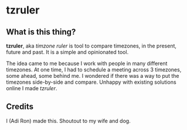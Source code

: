 # tzruler

## What is this thing?

**tzruler**, aka *timzone ruler* is tool to compare timezones, in the present, future and past. It is a simple and opinionated tool.

The idea came to me because I work with people in many different timezones. At one time, I had to schedule a meeting across 3 timezones, some ahead, some behind me. I wondered if there was a way to put the timezones side-by-side and compare. Unhappy with existing solutions online I made *tzruler*.

## Credits

I (Adi Ron) made this. Shoutout to my wife and dog.
